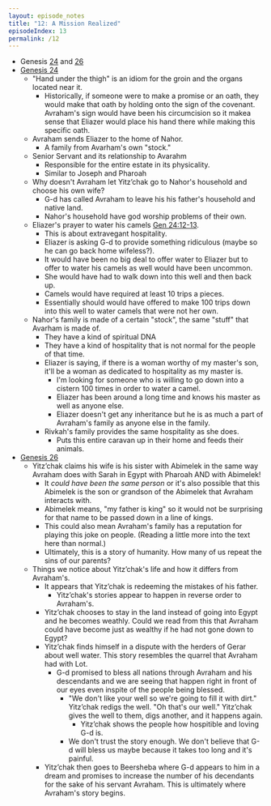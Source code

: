 ```yaml
---
layout: episode_notes
title: "12: A Mission Realized"
episodeIndex: 13
permalink: /12
---
```

- Genesis [24](https://www.bible.com/bible/111/GEN.24.NIV) and [26](https://www.bible.com/bible/111/GEN.26.NIV)
- [Genesis 24](https://www.bible.com/bible/111/GEN.24.NIV)
  - "Hand under the thigh" is an idiom for the groin and the organs located near it.
    - Historically, if someone were to make a promise or an oath, they would make that oath by holding onto the sign of the covenant. Avraham's sign would have been his circumcision so it makea sense that Eliazer would place his hand there while making this specific oath.
  - Avraham sends Eliazer to the home of Nahor.
    - A family from Avarham's own "stock."
  - Senior Servant and its relationship to Avarahm
    - Responsible for the entire estate in its physicality.
    - Similar to Joseph and Pharoah
  - Why doesn't Avraham let Yitz’chak go to Nahor's household and choose his own wife?
    - G-d has called Avraham to leave his his father's household and native land.
    - Nahor's household have god worship problems of their own.
  - Eliazer's prayer to water his camels [Gen 24:12-13](https://www.bible.com/bible/111/GEN.24.NIV).
    - This is about extravegant hospitality.
    - Eliazer is asking G-d to provide something ridiculous (maybe so he can go back home wifeless?).
    - It would have been no big deal to offer water to Eliazer but to offer to water his camels as well would have been uncommon.
    - She would have had to walk down into this well and then back up.
    - Camels would have required at least 10 trips a pieces.
    - Essentially should would have offered to make 100 trips down into this well to water camels that were not her own.
  - Nahor's family is made of a certain "stock", the same "stuff" that Avarham is made of.
    - They have a kind of spiritual DNA
    - They have a kind of hospitality that is not normal for the people of that time.
    - Eliazer is saying, if there is a woman worthy of my master's son, it'll be a woman as dedicated to hospitality as my master is.
      - I'm looking for someone who is willing to go down into a cistern 100 times in order to water a camel.
      - Eliazer has been around a long time and knows his master as well as anyone else.
      - Eliazer doesn't get any inheritance but he is as much a part of Avraham's family as anyone else in the family.
    - Rivkah's family provides the same hospitality as she does.
      - Puts this entire caravan up in their home and feeds their animals.
- [Genesis 26](https://www.bible.com/bible/111/GEN.26.NIV)
  - Yitz’chak claims his wife is his sister with Abimelek in the same way Avraham does with Sarah in Egypt with Pharoah AND with Abimelek!
    - It *could have been the same person* or it's also possible that this Abimelek is the son or grandson of the Abimelek that Avraham interacts with.
    - Abimelek means, "my father is king" so it would not be surprising for that name to be passed down in a line of kings.
    - This could also mean Avraham's family has a reputation for playing this joke on people. (Reading a little more into the text here than normal.)
    - Ultimately, this is a story of humanity. How many of us repeat the sins of our parents?
  - Things we notice about Yitz’chak's life and how it differs from Avraham's.
    - It appears that Yitz’chak is redeeming the mistakes of his father.
      - Yitz’chak's stories appear to happen in reverse order to Avraham's.
    - Yitz’chak chooses to stay in the land instead of going into Egypt and he becomes weathly. Could we read from this that Avraham could have become just as wealthy if he had not gone down to Egypt?
    - Yitz’chak finds himself in a dispute with the herders of Gerar about well water. This story resembles the quarrel that Avraham had with Lot.
      - G-d promised to bless all nations through Avraham and his descendants and we are seeing that happen right in front of our eyes even inspite of the people being blessed.
        - "We don't like your well so we're going to fill it with dirt." Yitz’chak redigs the well. "Oh that's our well." Yitz’chak gives the well to them, digs another, and it happens again.
          - Yitz’chak shows the people how hospitible and loving G-d is.
        - We don't trust the story enough. We don't believe that G-d will bless us maybe because it takes too long and it's painful.
    - Yitz’chak then goes to Beersheba where G-d appears to him in a dream and promises to increase the number of his decendants for the sake of his servant Avraham. This is ultimately where Avraham's story begins.

